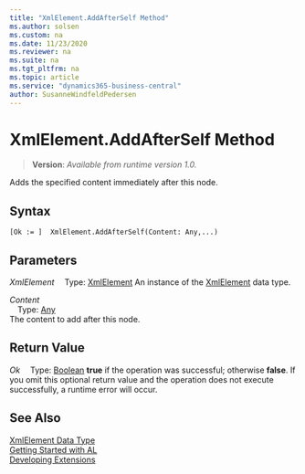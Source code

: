 ```yaml
---
title: "XmlElement.AddAfterSelf Method"
ms.author: solsen
ms.custom: na
ms.date: 11/23/2020
ms.reviewer: na
ms.suite: na
ms.tgt_pltfrm: na
ms.topic: article
ms.service: "dynamics365-business-central"
author: SusanneWindfeldPedersen
---
```

[//]: # (START>DO_NOT_EDIT)
[//]: # (IMPORTANT:Do not edit any of the content between here and the END>DO_NOT_EDIT.)
[//]: # (Any modifications should be made in the .xml files in the ModernDev repo.)
# XmlElement.AddAfterSelf Method
> **Version**: _Available from runtime version 1.0._

Adds the specified content immediately after this node.


## Syntax
```
[Ok := ]  XmlElement.AddAfterSelf(Content: Any,...)
```
## Parameters
*XmlElement*
&emsp;Type: [XmlElement](xmlelement-data-type.md)
An instance of the [XmlElement](xmlelement-data-type.md) data type.

*Content*  
&emsp;Type: [Any](../any/any-data-type.md)  
The content to add after this node.  


## Return Value
*Ok*
&emsp;Type: [Boolean](../boolean/boolean-data-type.md)
**true** if the operation was successful; otherwise **false**.   If you omit this optional return value and the operation does not execute successfully, a runtime error will occur.  


[//]: # (IMPORTANT: END>DO_NOT_EDIT)
## See Also
[XmlElement Data Type](xmlelement-data-type.md)  
[Getting Started with AL](../../devenv-get-started.md)  
[Developing Extensions](../../devenv-dev-overview.md)